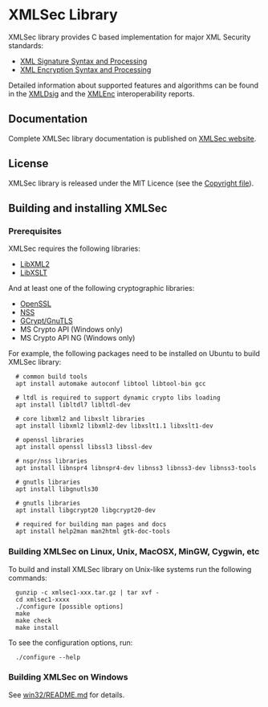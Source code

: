 # XMLSec Library

XMLSec library provides C based implementation for major XML Security
standards:
- [XML Signature Syntax and Processing](https://www.w3.org/TR/xmldsig-core)
- [XML Encryption Syntax and Processing](https://www.w3.org/TR/xmlenc-core/)

Detailed information about supported features and algorithms can be found in 
the [XMLDsig](https://www.aleksey.com/xmlsec/xmldsig.html) and 
the [XMLEnc](https://www.aleksey.com/xmlsec/xmlenc.html) interoperability reports.

## Documentation
Complete XMLSec library documentation is published on [XMLSec website](https://www.aleksey.com/xmlsec/).

## License
XMLSec library is released under the MIT Licence (see the [Copyright file](Copyright)).

## Building and installing XMLSec

### Prerequisites
XMLSec requires the following libraries:
- [LibXML2](http://xmlsoft.org)
- [LibXSLT](http://xmlsoft.org/XSLT/)

And at least one of the following cryptographic libraries:
- [OpenSSL](http://www.openssl.org)
- [NSS](https://firefox-source-docs.mozilla.org/security/nss/index.html)
- [GCrypt/GnuTLS](https://www.gnutls.org/)
- MS Crypto API (Windows only)
- MS Crypto API NG (Windows only)

For example, the following packages need to be installed on Ubuntu to build
XMLSec library:
```
  # common build tools
  apt install automake autoconf libtool libtool-bin gcc

  # ltdl is required to support dynamic crypto libs loading
  apt install libltdl7 libltdl-dev

  # core libxml2 and libxslt libraries
  apt install libxml2 libxml2-dev libxslt1.1 libxslt1-dev

  # openssl libraries
  apt install openssl libssl3 libssl-dev

  # nspr/nss libraries
  apt install libnspr4 libnspr4-dev libnss3 libnss3-dev libnss3-tools

  # gnutls libraries
  apt install libgnutls30

  # gnutls libraries
  apt install libgcrypt20 libgcrypt20-dev

  # required for building man pages and docs
  apt install help2man man2html gtk-doc-tools
```

### Building XMLSec on Linux, Unix, MacOSX, MinGW, Cygwin, etc

To build and install XMLSec library on Unix-like systems run the following commands:

```
  gunzip -c xmlsec1-xxx.tar.gz | tar xvf -
  cd xmlsec1-xxxx
  ./configure [possible options]
  make
  make check
  make install
```

To see the configuration options, run:

```
  ./configure --help
```


### Building XMLSec on Windows

See [win32/README.md](win32/README.md) for details.
